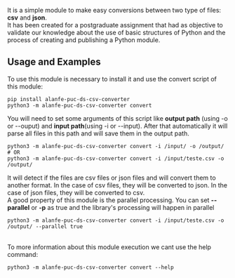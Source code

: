 It is a simple module to make easy conversions between two type of files: **csv** and **json**.
<br>
It has been created for a postgraduate assignment that had as objective to validate our knowledge about the use of basic structures of Python and the process of creating and publishing a Python module.


## Usage and Examples
To use this module is necessary to install it and use the convert script of this module:
```
pip install alanfe-puc-ds-csv-converter
python3 -m alanfe-puc-ds-csv-converter convert
```
You will need to set some arguments of this script like **output path** (using -o or --ouput) and **input path**(using -i or --input). After that automatically it will parse all files in this path and will save them in the output path.  
```
python3 -m alanfe-puc-ds-csv-converter convert -i /input/ -o /output/
# OR
python3 -m alanfe-puc-ds-csv-converter convert -i /input/teste.csv -o /output/
```
It will detect if the files are csv files or json files and will convert them to another format. In the case of csv files, they will be converted to json. In the case of json files, they will be converted to csv.
<br>
A good property of this module is the parallel processing. You can set **--parallel** or **-p** as true and the library's processing will happen in parallel
```
python3 -m alanfe-puc-ds-csv-converter convert -i /input/teste.csv -o /output/ --parallel true
```
<br>
To more information about this module execution we cant use the help command:

```
python3 -m alanfe-puc-ds-csv-converter convert --help
```


